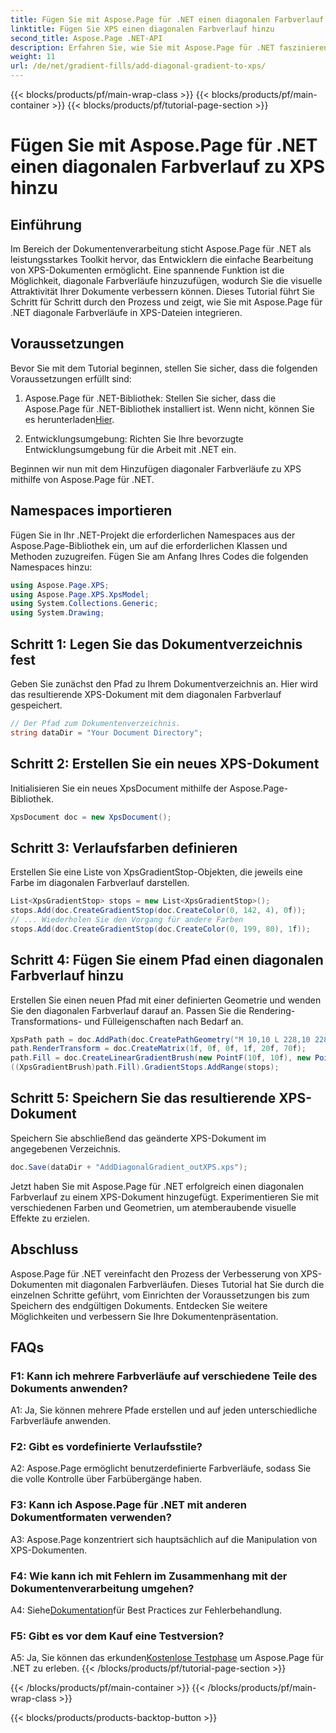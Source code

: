 ```yaml
---
title: Fügen Sie mit Aspose.Page für .NET einen diagonalen Farbverlauf zu XPS hinzu
linktitle: Fügen Sie XPS einen diagonalen Farbverlauf hinzu
second_title: Aspose.Page .NET-API
description: Erfahren Sie, wie Sie mit Aspose.Page für .NET faszinierende diagonale Verläufe zu XPS-Dokumenten hinzufügen. Werten Sie Ihre visuellen Präsentationen mühelos auf.
weight: 11
url: /de/net/gradient-fills/add-diagonal-gradient-to-xps/
---
```


{{< blocks/products/pf/main-wrap-class >}}
{{< blocks/products/pf/main-container >}}
{{< blocks/products/pf/tutorial-page-section >}}

# Fügen Sie mit Aspose.Page für .NET einen diagonalen Farbverlauf zu XPS hinzu

## Einführung

Im Bereich der Dokumentenverarbeitung sticht Aspose.Page für .NET als leistungsstarkes Toolkit hervor, das Entwicklern die einfache Bearbeitung von XPS-Dokumenten ermöglicht. Eine spannende Funktion ist die Möglichkeit, diagonale Farbverläufe hinzuzufügen, wodurch Sie die visuelle Attraktivität Ihrer Dokumente verbessern können. Dieses Tutorial führt Sie Schritt für Schritt durch den Prozess und zeigt, wie Sie mit Aspose.Page für .NET diagonale Farbverläufe in XPS-Dateien integrieren.

## Voraussetzungen

Bevor Sie mit dem Tutorial beginnen, stellen Sie sicher, dass die folgenden Voraussetzungen erfüllt sind:

1.  Aspose.Page für .NET-Bibliothek: Stellen Sie sicher, dass die Aspose.Page für .NET-Bibliothek installiert ist. Wenn nicht, können Sie es herunterladen[Hier](https://releases.aspose.com/page/net/).

2. Entwicklungsumgebung: Richten Sie Ihre bevorzugte Entwicklungsumgebung für die Arbeit mit .NET ein.

Beginnen wir nun mit dem Hinzufügen diagonaler Farbverläufe zu XPS mithilfe von Aspose.Page für .NET.

## Namespaces importieren

Fügen Sie in Ihr .NET-Projekt die erforderlichen Namespaces aus der Aspose.Page-Bibliothek ein, um auf die erforderlichen Klassen und Methoden zuzugreifen. Fügen Sie am Anfang Ihres Codes die folgenden Namespaces hinzu:

```csharp
using Aspose.Page.XPS;
using Aspose.Page.XPS.XpsModel;
using System.Collections.Generic;
using System.Drawing;
```

## Schritt 1: Legen Sie das Dokumentverzeichnis fest

Geben Sie zunächst den Pfad zu Ihrem Dokumentverzeichnis an. Hier wird das resultierende XPS-Dokument mit dem diagonalen Farbverlauf gespeichert.

```csharp
// Der Pfad zum Dokumentenverzeichnis.
string dataDir = "Your Document Directory";
```

## Schritt 2: Erstellen Sie ein neues XPS-Dokument

Initialisieren Sie ein neues XpsDocument mithilfe der Aspose.Page-Bibliothek.

```csharp
XpsDocument doc = new XpsDocument();
```

## Schritt 3: Verlaufsfarben definieren

Erstellen Sie eine Liste von XpsGradientStop-Objekten, die jeweils eine Farbe im diagonalen Farbverlauf darstellen.

```csharp
List<XpsGradientStop> stops = new List<XpsGradientStop>();
stops.Add(doc.CreateGradientStop(doc.CreateColor(0, 142, 4), 0f));
// ... Wiederholen Sie den Vorgang für andere Farben
stops.Add(doc.CreateGradientStop(doc.CreateColor(0, 199, 80), 1f));
```

## Schritt 4: Fügen Sie einem Pfad einen diagonalen Farbverlauf hinzu

Erstellen Sie einen neuen Pfad mit einer definierten Geometrie und wenden Sie den diagonalen Farbverlauf darauf an. Passen Sie die Rendering-Transformations- und Fülleigenschaften nach Bedarf an.

```csharp
XpsPath path = doc.AddPath(doc.CreatePathGeometry("M 10,10 L 228,10 228,100 10,100"));
path.RenderTransform = doc.CreateMatrix(1f, 0f, 0f, 1f, 20f, 70f);
path.Fill = doc.CreateLinearGradientBrush(new PointF(10f, 10f), new PointF(228f, 100f));
((XpsGradientBrush)path.Fill).GradientStops.AddRange(stops);
```

## Schritt 5: Speichern Sie das resultierende XPS-Dokument

Speichern Sie abschließend das geänderte XPS-Dokument im angegebenen Verzeichnis.

```csharp
doc.Save(dataDir + "AddDiagonalGradient_outXPS.xps");
```

Jetzt haben Sie mit Aspose.Page für .NET erfolgreich einen diagonalen Farbverlauf zu einem XPS-Dokument hinzugefügt. Experimentieren Sie mit verschiedenen Farben und Geometrien, um atemberaubende visuelle Effekte zu erzielen.

## Abschluss

Aspose.Page für .NET vereinfacht den Prozess der Verbesserung von XPS-Dokumenten mit diagonalen Farbverläufen. Dieses Tutorial hat Sie durch die einzelnen Schritte geführt, vom Einrichten der Voraussetzungen bis zum Speichern des endgültigen Dokuments. Entdecken Sie weitere Möglichkeiten und verbessern Sie Ihre Dokumentenpräsentation.

## FAQs

### F1: Kann ich mehrere Farbverläufe auf verschiedene Teile des Dokuments anwenden?

A1: Ja, Sie können mehrere Pfade erstellen und auf jeden unterschiedliche Farbverläufe anwenden.

### F2: Gibt es vordefinierte Verlaufsstile?

A2: Aspose.Page ermöglicht benutzerdefinierte Farbverläufe, sodass Sie die volle Kontrolle über Farbübergänge haben.

### F3: Kann ich Aspose.Page für .NET mit anderen Dokumentformaten verwenden?

A3: Aspose.Page konzentriert sich hauptsächlich auf die Manipulation von XPS-Dokumenten.

### F4: Wie kann ich mit Fehlern im Zusammenhang mit der Dokumentenverarbeitung umgehen?

 A4: Siehe[Dokumentation](https://reference.aspose.com/page/net/)für Best Practices zur Fehlerbehandlung.

### F5: Gibt es vor dem Kauf eine Testversion?

 A5: Ja, Sie können das erkunden[Kostenlose Testphase](https://releases.aspose.com/) um Aspose.Page für .NET zu erleben.
{{< /blocks/products/pf/tutorial-page-section >}}

{{< /blocks/products/pf/main-container >}}
{{< /blocks/products/pf/main-wrap-class >}}

{{< blocks/products/products-backtop-button >}}
